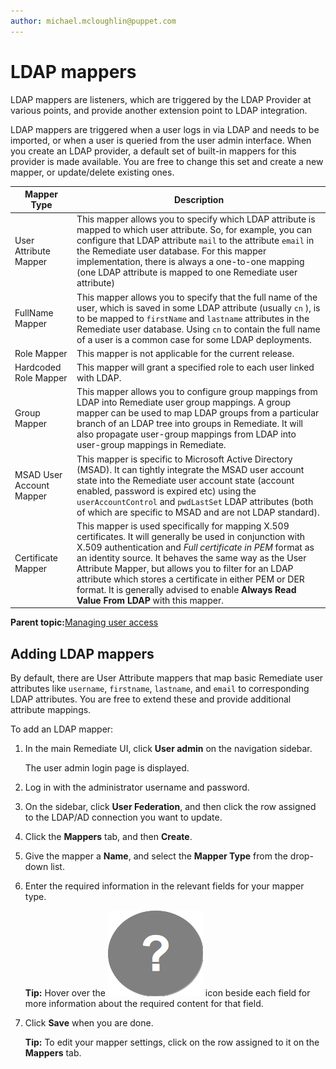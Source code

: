 ```yaml
---
author: michael.mcloughlin@puppet.com
---
```


# LDAP mappers

LDAP mappers are listeners, which are triggered by the LDAP Provider at various points, and provide another extension point to LDAP integration.

LDAP mappers are triggered when a user logs in via LDAP and needs to be imported, or when a user is queried from the user admin interface. When you create an LDAP provider, a default set of built-in mappers for this provider is made available. You are free to change this set and create a new mapper, or update/delete existing ones.

|Mapper Type|Description|
|-----------|-----------|
|User Attribute Mapper|This mapper allows you to specify which LDAP attribute is mapped to which user attribute. So, for example, you can configure that LDAP attribute `mail` to the attribute `email` in the Remediate user database. For this mapper implementation, there is always a one-to-one mapping \(one LDAP attribute is mapped to one Remediate user attribute\)|
|FullName Mapper|This mapper allows you to specify that the full name of the user, which is saved in some LDAP attribute \(usually `cn` \), is to be mapped to `firstName` and `lastname` attributes in the Remediate user database. Using `cn` to contain the full name of a user is a common case for some LDAP deployments.|
|Role Mapper|This mapper is not applicable for the current release.|
|Hardcoded Role Mapper|This mapper will grant a specified role to each user linked with LDAP.|
|Group Mapper|This mapper allows you to configure group mappings from LDAP into Remediate user group mappings. A group mapper can be used to map LDAP groups from a particular branch of an LDAP tree into groups in Remediate. It will also propagate user-group mappings from LDAP into user-group mappings in Remediate.|
|MSAD User Account Mapper|This mapper is specific to Microsoft Active Directory \(MSAD\). It can tightly integrate the MSAD user account state into the Remediate user account state \(account enabled, password is expired etc\) using the `userAccountControl` and `pwdLastSet` LDAP attributes \(both of which are specific to MSAD and are not LDAP standard\).|
|Certificate Mapper|This mapper is used specifically for mapping X.509 certificates. It will generally be used in conjunction with X.509 authentication and *Full certificate in PEM* format as an identity source. It behaves the same way as the User Attribute Mapper, but allows you to filter for an LDAP attribute which stores a certificate in either PEM or DER format. It is generally advised to enable **Always Read Value From LDAP** with this mapper.|

**Parent topic:**[Managing user access](managing_user_access.md)

## Adding LDAP mappers

By default, there are User Attribute mappers that map basic Remediate user attributes like `username`, `firstname`, `lastname`, and `email` to corresponding LDAP attributes. You are free to extend these and provide additional attribute mappings.

To add an LDAP mapper:

1.  In the main Remediate UI, click **User admin** on the navigation sidebar.

    The user admin login page is displayed.

2.  Log in with the administrator username and password.

3.  On the sidebar, click **User Federation**, and then click the row assigned to the LDAP/AD connection you want to update.

4.  Click the **Mappers** tab, and then **Create**.

5.  Give the mapper a **Name**, and select the **Mapper Type** from the drop-down list.

6.  Enter the required information in the relevant fields for your mapper type.

    **Tip:** Hover over the ![](Qcircle.png) icon beside each field for more information about the required content for that field.

7.  Click **Save** when you are done.

    **Tip:** To edit your mapper settings, click on the row assigned to it on the **Mappers** tab.



